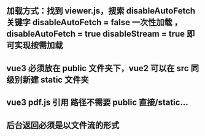 ## 加载方式：找到 viewer.js，搜索 disableAutoFetch 关键字 disableAutoFetch = false 一次性加载 ，disableAutoFetch = true disableStream = true 即可实现按需加载

## vue3 必须放在 public 文件夹下，vue2 可以在 src 同级别新建 static 文件夹

## vue3 pdf.js 引用 路径不需要 public 直接/static...

## 后台返回必须是以文件流的形式
